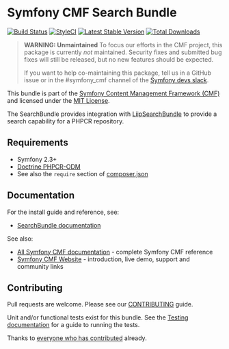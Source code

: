 # Symfony CMF Search Bundle

[![Build Status](https://travis-ci.org/symfony-cmf/search-bundle.svg?branch=master)](https://travis-ci.org/symfony-cmf/search-bundle)
[![StyleCI](https://styleci.io/repos/4385837/shield)](https://styleci.io/repos/4385837)
[![Latest Stable Version](https://poser.pugx.org/symfony-cmf/search-bundle/version.png)](https://packagist.org/packages/symfony-cmf/search-bundle)
[![Total Downloads](https://poser.pugx.org/symfony-cmf/search-bundle/d/total.png)](https://packagist.org/packages/symfony-cmf/search-bundle)

> **WARNING: Unmaintained** To focus our efforts in the CMF project, this package
> is currently *not* maintained. Security fixes and submitted bug fixes will
> still be released, but no new features should be expected.
>
> If you want to help co-maintaining this package, tell us in a GitHub issue
> or in the #symfony_cmf channel of the [Symfony devs slack](https://slackinvite.me/to/symfony-devs).

This bundle is part of the [Symfony Content Management Framework (CMF)](http://cmf.symfony.com/)
and licensed under the [MIT License](Resources/meta/LICENSE).

The SearchBundle provides integration with
[LiipSearchBundle](https://github.com/liip/LiipSearchBundle)
to provide a search capability for a PHPCR repository.


## Requirements

* Symfony 2.3+
* [Doctrine PHPCR-ODM](http://symfony.com/doc/master/cmf/tutorials/installing_configuring_doctrine_phpcr_odm.html)
* See also the `require` section of [composer.json](composer.json)


## Documentation

For the install guide and reference, see:

* [SearchBundle documentation](http://symfony.com/doc/master/cmf/bundles/search/introduction.html)

See also:

* [All Symfony CMF documentation](http://symfony.com/doc/master/cmf/index.html) - complete Symfony CMF reference
* [Symfony CMF Website](http://cmf.symfony.com/) - introduction, live demo, support and community links


## Contributing

Pull requests are welcome. Please see our [CONTRIBUTING](CONTRIBUTING.md) guide.

Unit and/or functional tests exist for this bundle. See the
[Testing documentation](http://symfony.com/doc/master/cmf/components/testing.html)
for a guide to running the tests.

Thanks to
[everyone who has contributed](https://github.com/symfony-cmf/SearchBundle/contributors) already.
